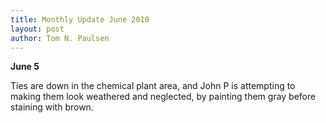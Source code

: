 ```yaml
---
title: Monthly Update June 2010 
layout: post
author: Tom N. Paulsen
---
```




 **June 5**   
  
 Ties are down in the chemical plant area, and John P is attempting to making them look weathered and neglected, by painting them gray before staining with brown. 
 
 